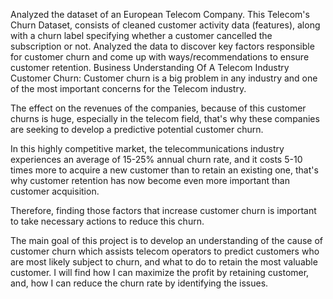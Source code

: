 Analyzed the dataset of an European Telecom Company. This Telecom's Churn Dataset, consists of cleaned customer activity data (features), along with a churn label specifying whether a customer cancelled the subscription or not. Analyzed the data to discover key factors responsible for customer churn and come up with ways/recommendations to ensure customer retention. Business Understanding Of A Telecom Industry Customer Churn: Customer churn is a big problem in any industry and one of the most important concerns for the Telecom industry.

The effect on the revenues of the companies, because of this customer churns is huge, especially in the telecom field, that's why these companies are seeking to develop a predictive potential customer churn.

In this highly competitive market, the telecommunications industry experiences an average of 15-25% annual churn rate, and it costs 5-10 times more to acquire a new customer than to retain an existing one, that's why customer retention has now become even more important than customer acquisition.

Therefore, finding those factors that increase customer churn is important to take necessary actions to reduce this churn.

The main goal of this project is to develop an understanding of the cause of customer churn which assists telecom operators to predict customers who are most likely subject to churn, and what to do to retain the most valuable customer. I will find how I can maximize the profit by retaining customer, and, how I can reduce the churn rate by identifying the issues.
